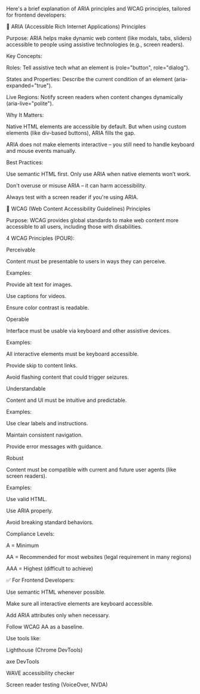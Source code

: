 Here's a brief explanation of ARIA principles and WCAG principles, tailored for frontend developers:

🔷 ARIA (Accessible Rich Internet Applications) Principles

Purpose: ARIA helps make dynamic web content (like modals, tabs, sliders) accessible to people using assistive technologies (e.g., screen readers).

Key Concepts:

Roles: Tell assistive tech what an element is (role="button", role="dialog").

States and Properties: Describe the current condition of an element (aria-expanded="true").

Live Regions: Notify screen readers when content changes dynamically (aria-live="polite").

Why It Matters:

Native HTML elements are accessible by default. But when using custom elements (like div-based buttons), ARIA fills the gap.

ARIA does not make elements interactive – you still need to handle keyboard and mouse events manually.

Best Practices:

Use semantic HTML first. Only use ARIA when native elements won’t work.

Don't overuse or misuse ARIA – it can harm accessibility.

Always test with a screen reader if you're using ARIA.

🔷 WCAG (Web Content Accessibility Guidelines) Principles

Purpose: WCAG provides global standards to make web content more accessible to all users, including those with disabilities.

4 WCAG Principles (POUR):

Perceivable

Content must be presentable to users in ways they can perceive.

Examples:

Provide alt text for images.

Use captions for videos.

Ensure color contrast is readable.

Operable

Interface must be usable via keyboard and other assistive devices.

Examples:

All interactive elements must be keyboard accessible.

Provide skip to content links.

Avoid flashing content that could trigger seizures.

Understandable

Content and UI must be intuitive and predictable.

Examples:

Use clear labels and instructions.

Maintain consistent navigation.

Provide error messages with guidance.

Robust

Content must be compatible with current and future user agents (like screen readers).

Examples:

Use valid HTML.

Use ARIA properly.

Avoid breaking standard behaviors.

Compliance Levels:

A = Minimum

AA = Recommended for most websites (legal requirement in many regions)

AAA = Highest (difficult to achieve)

✅ For Frontend Developers:

Use semantic HTML whenever possible.

Make sure all interactive elements are keyboard accessible.

Add ARIA attributes only when necessary.

Follow WCAG AA as a baseline.

Use tools like:

Lighthouse (Chrome DevTools)

axe DevTools

WAVE accessibility checker

Screen reader testing (VoiceOver, NVDA)
